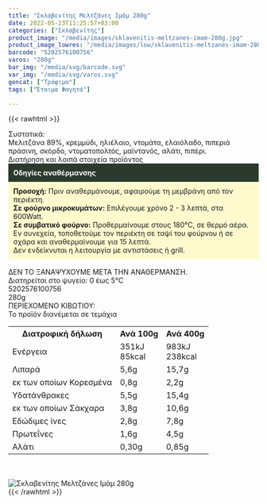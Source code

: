 ```yaml
---
title: "Σκλαβενίτης Μελτζάνες Ιμάμ 280g"
date: 2022-05-23T11:25:57+03:00
categories: ["Σκλαβενίτης"]
product_image: "/media/images/sklavenitis-meltzanes-imam-280g.jpg"
product_image_lowres: "/media/images/low/sklavenitis-meltzanes-imam-280g.jpg"
barcode: "5202576100756"
varos: "280g"
bar_img: "/media/svg/barcode.svg"
var_img: "/media/svg/varos.svg"
gencat: ["Τρόφιμα"]
tags: ["Έτοιμα Φαγητά"]

---
```

{{< rawhtml >}}

<div class="sload549"><div class="product"><div id="sistatika">Συστατικά:</div><div class="alltext">Μελιτζάνα 89%, κρεμμύδι, ηλιέλαιο, ντομάτα, ελαιόλαδο, πιπεριά πράσινη, σκόρδο, ντοματοπολτός, μαϊντανός, αλάτι, πιπέρι.</div><div id="loipa">Διατήρηση και λοιπά στοιχεία προϊόντος</div><div class="alltext"><div style="background:#2b3a2d;padding:10px;color:#fff"><b>Οδηγίες αναθέρμανσης</b></div><div style="background:#ffface;padding:10px;"><b>Προσοχή:</b> Πριν αναθερμάνουμε, αφαιρούμε τη μεμβράνη από τον περιέκτη.<br><b>Σε φούρνο μικροκυμάτων:</b> Επιλέγουμε χρόνο 2 - 3 λεπτά, στα 600Watt.<br><b>Σε συμβατικό φούρνο:</b> Προθερμαίνουμε στους 180°C, σε θερμό αέρα. Εν συνεχεία, τοποθετούμε τον περιέκτη σε ταψί του φούρνου ή σε σχάρα και αναθερμαίνουμε για 15 λεπτά.<br>Δεν ενδείκνυται η λειτουργία με αντιστάσεις ή grill.</div><br>ΔΕΝ ΤΟ ΞΑΝΑΨΥΧΟΥΜΕ ΜΕΤΑ ΤΗΝ ΑΝΑΘΕΡΜΑΝΣΗ.<br>Διατηρείται στο ψυγείο: 0 έως 5°C<br></div><div id="barcode"><div id="barimage1"></div><span id="bartext">5202576100756</span></div><div id="varos"><div id="varosimage1"></div><span id="varostext">280g</span></div><div id="kivotio">ΠΕΡΙΕΧΟΜΕΝΟ ΚΙΒΩΤΙΟΥ:<br>Το προϊόν διανέμεται σε τεμάχια</div><div class="tabout"><table id="diatable"><tbody><tr><th>Διατροφική δήλωση</th><th>Ανά 100g</th><th>Ανά 400g</th></tr><tr><td class="texr2">Ενέργεια</td><td class="texr">351kJ<br>85kcal</td><td class="texr">983kJ<br>238kcal</td></tr><tr><td class="texr2">Λιπαρά</td><td class="texr">5,6g</td><td class="texr">15,7g</td></tr><tr><td class="gray">εκ των οποίων Κορεσµένα</td><td class="gray2">0,8g</td><td class="gray2">2,2g</td></tr><tr><td class="texr2">Yδατάνθρακες</td><td class="texr">5,5g</td><td class="texr">15,4g</td></tr><tr><td class="gray">εκ των οποίων Σάκχαρα</td><td class="gray2">3,8g</td><td class="gray2">10,6g</td></tr><tr><td class="texr2">Eδώδιμες ίνες</td><td class="texr">2,8g</td><td class="texr">7,8g</td></tr><tr><td class="texr2">Πρωτεΐνες</td><td class="texr">1,6g</td><td class="texr">4,5g</td></tr><tr><td class="texr2">Αλάτι</td><td class="texr">0,30g</td><td class="texr">0,85g</td></tr></tbody></table></div><br><br><div class="pimg"><img alt="Σκλαβενίτης Μελτζάνες Ιμάμ 280g" title="Σκλαβενίτης Μελτζάνες Ιμάμ 280g" src="/media/images/sklavenitis-meltzanes-imam-280g.jpg"></div></div></div>
{{< /rawhtml >}}


